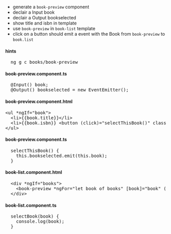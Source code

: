 * generate a `book-preview` component
* declair a Input book
* declair a Output bookselected
* show title and isbn in  template
* use `book-preview` in `book-list` template
* click on a button should emit a event with the Book from `book-preview` to `book.list`


#### hints
<pre>
  ng g c books/book-preview
</pre>

#### book-preview.component.ts
<pre>
  @Input() book;
  @Output() bookselected = new EventEmitter();
</pre>

#### book-preview.component.html
<pre>
&lt;ul *ngIf="book">
  &lt;li>{{book.title}}&lt;/li>
  &lt;li>{{book.isbn}} &lt;button (click)="selectThisBook()" class="btn btn-info">show me more&lt;/button>&lt;/li>
&lt;/ul>
</pre>
#### book-preview.component.ts
<pre>
  selectThisBook() {
    this.bookselected.emit(this.book);
  }
</pre>

#### book-list.component.html
<pre>
  &lt;div *ngIf="books">
    &lt;book-preview *ngFor="let book of books" [book]="book" (bookselected)="selectBook($event)">&lt;/book-preview>
  &lt;/div>
</pre>
#### book-list.component.ts
<pre>
  selectBook(book) {
    console.log(book);
  }
</pre>
